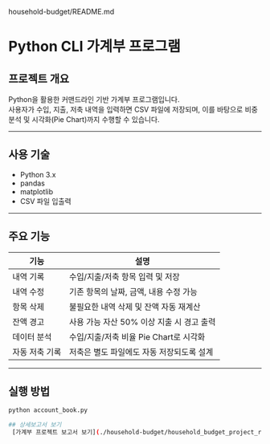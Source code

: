 household-budget/README.md
# Python CLI 가계부 프로그램

## 프로젝트 개요
Python을 활용한 커맨드라인 기반 가계부 프로그램입니다.  
사용자가 수입, 지출, 저축 내역을 입력하면 CSV 파일에 저장되며, 이를 바탕으로 비중 분석 및 시각화(Pie Chart)까지 수행할 수 있습니다.

---

## 사용 기술
- Python 3.x
- pandas
- matplotlib
- CSV 파일 입출력

---

## 주요 기능
|    기능       |            설명                  |
|---------------|----------------------------------|
| 내역 기록      | 수입/지출/저축 항목 입력 및 저장 |
| 내역 수정      | 기존 항목의 날짜, 금액, 내용 수정 가능 |
| 항목 삭제      | 불필요한 내역 삭제 및 잔액 자동 재계산 |
| 잔액 경고      | 사용 가능 자산 50% 이상 지출 시 경고 출력 |
| 데이터 분석    | 수입/지출/저축 비율 Pie Chart로 시각화 |
| 자동 저축 기록 | 저축은 별도 파일에도 자동 저장되도록 설계 |

---

## 실행 방법

```bash
python account_book.py

## 상세보고서 보기
 [가계부 프로젝트 보고서 보기](./household-budget/household_budget_project_report.pdf)
